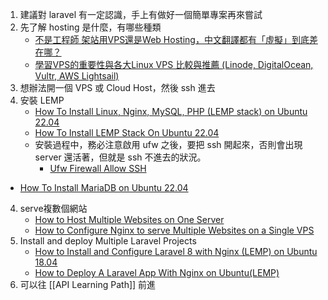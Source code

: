 1. 建議對 laravel 有一定認識，手上有做好一個簡單專案再來嘗試
2. 先了解 hosting 是什麼，有哪些種類
   - [不是工程師 架站用VPS還是Web Hosting，中文翻譯都有「虛擬」到底差在哪？](https://progressbar.tw/posts/102)
   - [學習VPS的重要性與各大Linux VPS 比較與推薦 (Linode, DigitalOcean, Vultr, AWS Lightsail)
](https://progressbar.tw/posts/131)
2. 想辦法開一個 VPS 或 Cloud Host，然後 ssh 進去
3. 安裝 LEMP
   - [How To Install Linux, Nginx, MySQL, PHP (LEMP stack) on Ubuntu 22.04](https://www.digitalocean.com/community/tutorials/how-to-install-linux-nginx-mysql-php-lemp-stack-on-ubuntu-22-04)
   - [How To Install LEMP Stack On Ubuntu 22.04](https://cloudcone.com/docs/article/how-to-install-lemp-stack-on-ubuntu-22-04/)
   - 安裝過程中，務必注意啟用 ufw 之後，要把 ssh 開起來，否則會出現 server 還活著，但就是 ssh 不進去的狀況。
     - [Ufw Firewall Allow SSH](https://linuxhint.com/ufw-firewall-allow-ssh/)
 - [How To Install MariaDB on Ubuntu 22.04](https://www.digitalocean.com/community/tutorials/how-to-install-mariadb-on-ubuntu-22-04)
4. serve複數個網站
   - [How to Host Multiple Websites on One Server](https://www.cloudpanel.io/tutorial/how-to-host-multiple-websites-on-one-server/#steps-to-host-multiple-websites-on-one-server--nginx)
   - [How to Configure Nginx to serve Multiple Websites on a Single VPS](https://webdock.io/en/docs/how-guides/shared-hosting-multiple-websites/how-configure-nginx-to-serve-multiple-websites-single-vps)
5. Install and deploy Multiple Laravel Projects
   - [How to Install and Configure Laravel 8 with Nginx (LEMP) on Ubuntu 18.04](https://www.digitalocean.com/community/tutorials/how-to-install-and-configure-laravel-with-lemp-on-ubuntu-18-04)
   - [How to Deploy A Laravel App With Nginx on Ubuntu(LEMP)](https://www.iankumu.com/blog/how-to-deploy-a-laravel-app-on-lemp-stack/)
6. 可以往 [[API Learning Path]] 前進